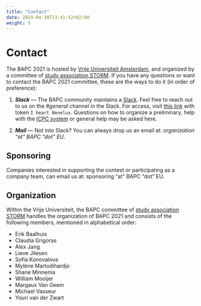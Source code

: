 ```yaml
---
title: "Contact"
date: 2019-04-30T23:41:52+02:00
weight: 5
---
```


# Contact

The BAPC 2021 is hosted by [Vrije Universiteit Amsterdam](https://www.vu.nl/), and organized by a committee of [study association STORM](https://storm.vu). If you have any questions or want to contact the BAPC 2021 committee, these are the ways to do it (in order of preference):

1. ***Slack*** — The BAPC community maintains a [Slack](https://benelux-nwerc.slack.com/). Feel free to reach out to us on the *#general* channel in the Slack. For access, visit [this link](https://bapc-slack-enroll.herokuapp.com) with token `I heart Benelux`. Questions on how to organize a preliminary, help with the [ICPC system](https://icpc.global) or general help may be asked here.

2. ***Mail*** — Not into Slack? You can always drop us an email at: *organization “at” BAPC “dot” EU*.

## Sponsoring

Companies interested in supporting the contest or participating as a company team, can email us at: sponsoring “at” BAPC “dot” EU.

## Organization

Within the Vrije Universiteit, the BAPC committee of [study association STORM](https://storm.vu) handles the organization of BAPC 2021 and consists of the following members, mentioned in alphabetical order:

- Erik Baalhuis
- Claudia Grigoras
- Alex Jang
- Lieve Jilesen
- Sofia Konovalova
- Mylène Martodihardjo
- Shane Minnema
- William Mooijer
- Margaux Van Geem
- Michael Vasseur
- Youri van der Zwart
